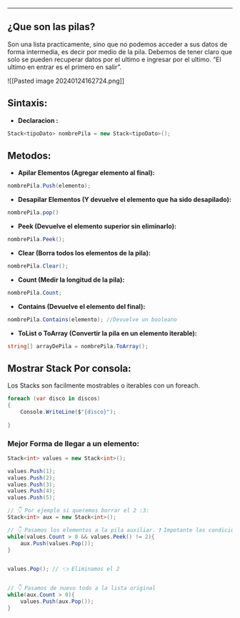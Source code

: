 		
---
## ¿Que son las pilas?
Son una lista practicamente, sino que no podemos acceder a sus datos de forma intermedia, es decir por medio de la pila. Debemos de tener claro que solo se pueden recuperar datos por el ultimo e ingresar por el ultimo. “El ultimo en entrar es el primero en salir”.


![[Pasted image 20240124162724.png]]

## Sintaxis:

- **Declaracion :**
```csharp
Stack<tipoDato> nombrePila = new Stack<tipoDato>();
```


## Metodos:
- **Apilar Elementos (Agregar elemento al final):**
```csharp
nombrePila.Push(elemento);
```

- **Desapilar Elementos (Y devuelve el elemento que ha sido desapilado):**
```csharp
nombrePila.pop()
```

- **Peek (Devuelve el elemento superior sin eliminarlo):**
```csharp
nombrePila.Peek(); 
```

- **Clear (Borra todos los elementos de la pila):**
```csharp
nombrePila.Clear();
```

- **Count (Medir la longitud de la pila):**
```csharp
nombrePila.Count;
```

- **Contains (Devuelve el elemento del final):**
```csharp
nombrePila.Contains(elemento); //Devuelve un booleano
```

- **ToList o ToArray (Convertir la pila en un elemento iterable):**
```csharp
string[] arrayDePila = nombrePila.ToArray();
```


## Mostrar Stack Por consola:
Los Stacks son facilmente mostrables o iterables con un foreach.

```csharp
foreach (var disco in discos)
{
    Console.WriteLine($"{disco}");
	
}
```

### Mejor Forma de llegar a un elemento:

```csharp
Stack<int> values = new Stack<int>();

values.Push(1);
values.Push(2);
values.Push(3);
values.Push(4);
values.Push(5);

// 👇 Por ejemplo si queremos borrar el 2 :3:
Stack<int> aux = new Stack<int>();

// 👇 Pasamos los elementos a la pila auxiliar. ❗ Impotante las condiciones
while(values.Count > 0 && values.Peek() != 2){
	aux.Push(values.Pop());
}


values.Pop(); // 👈 Eliminamos el 2


// 👇 Pasamos de nuevo todo a la lista original
while(aux.Count > 0){
	values.Push(aux.Pop());
}

```
























